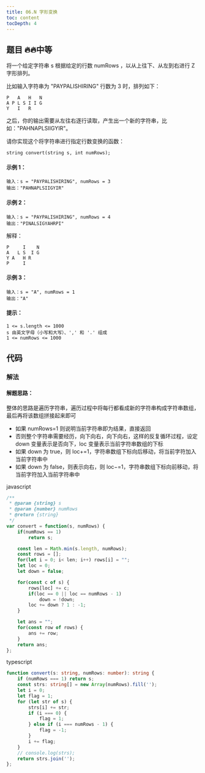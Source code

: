 ```yaml
---
title: 06.N 字形变换
toc: content
tocDepth: 4
---
```


## 题目 🔥🔥中等
将一个给定字符串 s 根据给定的行数 numRows ，以从上往下、从左到右进行 Z 字形排列。

比如输入字符串为 "PAYPALISHIRING" 行数为 3 时，排列如下：
```
P   A   H   N
A P L S I I G
Y   I   R
```


之后，你的输出需要从左往右逐行读取，产生出一个新的字符串，比如："PAHNAPLSIIGYIR"。

请你实现这个将字符串进行指定行数变换的函数：
```
string convert(string s, int numRows);
```

#### 示例 1：
```
输入：s = "PAYPALISHIRING", numRows = 3
输出："PAHNAPLSIIGYIR"
```
#### 示例 2：

```
输入：s = "PAYPALISHIRING", numRows = 4
输出："PINALSIGYAHRPI"
```
解释：
```
P     I    N
A   L S  I G
Y A   H R
P     I
```
#### 示例 3：
```
输入：s = "A", numRows = 1
输出："A"
```

#### 提示：
```
1 <= s.length <= 1000
s 由英文字母（小写和大写）、',' 和 '.' 组成
1 <= numRows <= 1000
```

## 代码

### 解法

#### 解题思路：
整体的思路是遍历字符串，遍历过程中将每行都看成新的字符串构成字符串数组，最后再将该数组拼接起来即可
- 如果 numRows=1 则说明当前字符串即为结果，直接返回
- 否则整个字符串需要经历，向下向右，向下向右，这样的反复循环过程，设定 down 变量表示是否向下，loc 变量表示当前字符串数组的下标
- 如果 down 为 true，则 loc+=1，字符串数组下标向后移动，将当前字符加入当前字符串中
- 如果 down 为 false，则表示向右，则 loc−=1，字符串数组下标向前移动，将当前字符加入当前字符串中

javascript
```js
/**
 * @param {string} s
 * @param {number} numRows
 * @return {string}
 */
var convert = function(s, numRows) {
    if(numRows == 1)
        return s;

    const len = Math.min(s.length, numRows);
    const rows = [];
    for(let i = 0; i< len; i++) rows[i] = "";
    let loc = 0;
    let down = false;

    for(const c of s) {
        rows[loc] += c;
        if(loc == 0 || loc == numRows - 1)
            down = !down;
        loc += down ? 1 : -1;
    }

    let ans = "";
    for(const row of rows) {
        ans += row;
    }
    return ans;
};

```


typescript
```ts
function convert(s: string, numRows: number): string {
    if (numRows === 1) return s;
    const strs: string[] = new Array(numRows).fill('');
    let i = 0;
    let flag = 1;
    for (let str of s) {
        strs[i] += str;
        if (i === 0) {
            flag = 1;
        } else if (i === numRows - 1) {
            flag = -1;
        }
        i += flag;
    }
    // console.log(strs);
    return strs.join('');
};
```
